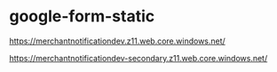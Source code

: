 # google-form-static


https://merchantnotificationdev.z11.web.core.windows.net/

https://merchantnotificationdev-secondary.z11.web.core.windows.net/